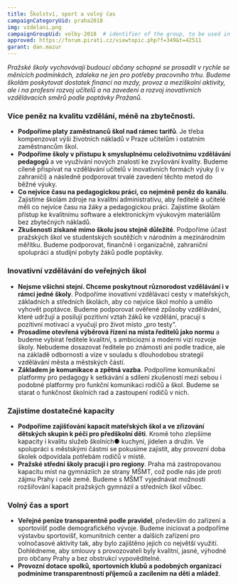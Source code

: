 ```yaml
---
title: Školství, sport a volný čas
campaignCategoryUid: praha2018
img: vzdelani.png
campaignGroupUid: volby-2018  # identifier of the group, to be used in program point
approved: https://forum.pirati.cz/viewtopic.php?f=349&t=42511
garant: dan.mazur 
---
```


*Pražské školy vychovávají budoucí občany schopné se prosadit v rychle se měnících
podmínkách, zdaleka ne jen pro potřeby pracovního trhu. Budeme školám poskytovat
dostatek financí na mzdy, provoz a meziškolní aktivity, ale i na profesní rozvoj učitelů
a na zavedení a rozvoj inovativních vzdělávacích směrů podle poptávky Pražanů.*

### Více peněz na kvalitu vzdělání, méně na zbytečnosti.
* **Podpoříme platy zaměstnanců škol nad rámec tarifů**. Je třeba kompenzovat výši
životních nákladů v Praze učitelům i ostatním zaměstnancům škol.
* **Podpoříme školy v přístupu k smysluplnému celoživotnímu vzdělávání
pedagogů** a ve využívání nových znalostí ke zvyšování kvality. Budeme cíleně
přispívat na vzdělávání učitelů v inovativních formách výuky (i v zahraničí) a
následně podporovat trvalé zavedení těchto metod do běžné výuky.
* **Co nejvíce času na pedagogickou práci, co nejméně peněz do kanálu**. Zajistíme
školám zdroje na kvalitní administrativu, aby ředitelé a učitelé měli co nejvíce času na
žáky a pedagogickou práci. Zajistíme školám přístup ke kvalitnímu software a
elektronickým výukovým materiálům bez zbytečných nákladů.
* **Zkušenosti získané mimo školu jsou stejně důležité**. Podpoříme účast pražských
škol ve studentských soutěžích v národním a mezinárodním měřítku. Budeme
podporovat, finančně i organizačně, zahraniční spolupráci a studijní pobyty žáků
podle poptávky.

### Inovativní vzdělávání do veřejných škol
* **Nejsme všichni stejní. Chceme poskytnout různorodost vzdělávání i v rámci
jedné školy**. Podpoříme inovativní vzdělávací cesty v mateřských, základních a
středních školách, aby co nejvíce škol mohlo a umělo vyhovět poptávce. Budeme
podporovat ověřené způsoby vzdělávání, které udržují a posilují pozitivní vztah žáků
ke vzdělání, pracují s pozitivní motivací a vyučují pro život místo „pro testy“.
* **Prosadíme otevřená výběrová řízení na místa ředitelů jako normu** a budeme
vybírat ředitele kvalitní, s ambiciozní a moderní vizí rozvoje školy. Nebudeme
dosazovat ředitele po známosti ani podle tradice, ale na základě odbornosti a vize v
souladu s dlouhodobou strategií vzdělávání města a městských částí.
* **Základem je komunikace a zpětná vazba**. Podpoříme komunikační platformy pro
pedagogy k setkávání a sdílení zkušeností mezi sebou i podobné platformy pro
funkční komunikaci rodičů a škol. Budeme se starat o funkčnost školních rad a
zastoupení rodičů v nich.

### Zajistíme dostatečné kapacity
* **Podpoříme zajišťování kapacit mateřských škol a ve zřizování dětských skupin
k péči pro předškolní děti**. Kromě toho zlepšíme kapacity i kvalitu služeb školních●
kuchyní, jídelen a družin. Ve spolupráci s městskými částmi se pokusíme zajistit, aby
provozní doba školek odpovídala potřebám rodičů v místě.
* **Pražské střední školy pracují i pro regiony**. Praha má zastropovanou kapacitu
míst na gymnáziích ze strany MŠMT, což podle nás jde proti zájmu Prahy i celé
země. Budeme s MŠMT vyjednávat možnosti rozšiřování kapacit pražských gymnázií
a středních škol vůbec.

### Volný čas a sport
* **Veřejné peníze transparentně podle pravidel**, především do zařízení a sportovišť
podle demografického vývoje. Budeme iniciovat a podpoříme výstavbu sportovišť,
komunitních center a dalších zařízení pro volnočasové aktivity tak, aby bylo zajištěno
jejich co největší využití. Dohlédneme, aby smlouvy s provozovateli byly kvalitní,
jasné, výhodné pro občany Prahy a bez obstrukcí vypověditelné.
* **Provozní dotace spolků, sportovních klubů a podobných organizací podmíníme
transparentností příjemců a zacílením na děti a mládež**.
